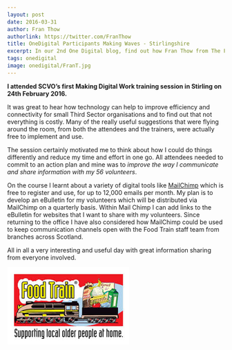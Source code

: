```yaml
---
layout: post
date: 2016-03-31
author: Fran Thow
authorlink: https://twitter.com/FranThow
title: OneDigital Participants Making Waves - Stirlingshire
excerpt: In our 2nd One Digital blog, find out how Fran Thow from The Food Train will use digital to get to grips with her newsletters
tags: onedigital
image: onedigital/FranT.jpg
---
```


**I attended SCVO’s first Making Digital Work training session in Stirling on 24th February 2016.**

It was great to hear how technology can help to improve efficiency and connectivity for small Third Sector organisations and to find out that not everything is costly. Many of the really useful suggestions that were flying around the room, from both the attendees and the trainers, were actually free to implement and use.

The session certainly motivated me to think about how I could do things differently and reduce my time and effort in one go. All attendees needed to commit to an action plan and mine was to <i>improve the way I communicate and share information with my 56 volunteers</i>.

On the course I learnt about a variety of digital tools like [MailChimp](http://mailchimp.com/) which is free to register and use, for up to 12,000 emails per month. My plan is to develop an eBulletin for my volunteers which will be distributed via MailChimp on a quarterly basis. Within Mail Chimp I can add links to the eBulletin for websites that I want to share with my volunteers. Since returning to the office I have also considered how MailChimp could be used to keep communication channels open with the Food Train staff team from branches across Scotland.

All in all a very interesting and useful day with great information sharing from everyone involved.

![Food Train](/images/onedigital/foodtrain.jpg)
